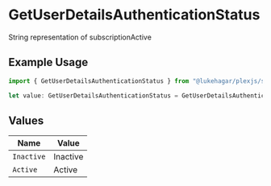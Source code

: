 # GetUserDetailsAuthenticationStatus

String representation of subscriptionActive

## Example Usage

```typescript
import { GetUserDetailsAuthenticationStatus } from "@lukehagar/plexjs/sdk/models/operations";

let value: GetUserDetailsAuthenticationStatus = GetUserDetailsAuthenticationStatus.Inactive;
```

## Values

| Name       | Value      |
| ---------- | ---------- |
| `Inactive` | Inactive   |
| `Active`   | Active     |